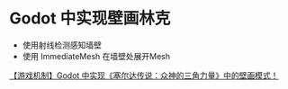 # Godot 中实现壁画林克

* 使用射线检测感知墙壁
* 使用 ImmediateMesh 在墙壁处展开Mesh

[【游戏机制】Godot 中实现《塞尔达传说：众神的三角力量》中的壁画模式！](https://www.bilibili.com/video/BV1X7A6eeErj)
